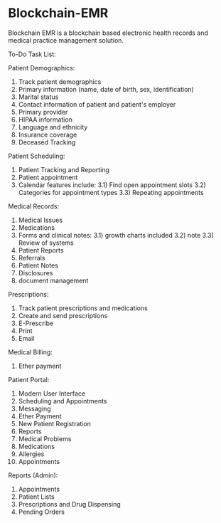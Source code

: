 # Blockchain-EMR
Blockchain EMR is a blockchain based electronic health records and medical practice management solution. 


To-Do Task List:

Patient Demographics:
1) Track patient demographics
2) Primary information (name, date of birth, sex, identification)
3) Marital status
4) Contact information of patient and patient's employer
5) Primary provider
6) HIPAA information
7) Language and ethnicity
8) Insurance coverage
9) Deceased Tracking

Patient Scheduling:
1) Patient Tracking and Reporting
2) Patient appointment
3) Calendar features include:
3.1) Find open appointment slots
3.2) Categories for appointment types
3.3) Repeating appointments

Medical Records:
1) Medical Issues
2) Medications
3) Forms and clinical notes:
3.1) growth charts included
3.2) note
3.3) Review of systems
4) Patient Reports
5) Referrals
6) Patient Notes
7) Disclosures
8) document management

Prescriptions:
1) Track patient prescriptions and medications
2) Create and send prescriptions
3) E-Prescribe
4) Print
5) Email

Medical Billing:
1) Ether payment

Patient Portal:
1) Modern User Interface
2) Scheduling and Appointments
3) Messaging
4) Ether Payment
5) New Patient Registration
6) Reports
7) Medical Problems
8) Medications
9) Allergies
10) Appointments

Reports (Admin):
1) Appointments
2) Patient Lists
3) Prescriptions and Drug Dispensing
4) Pending Orders
